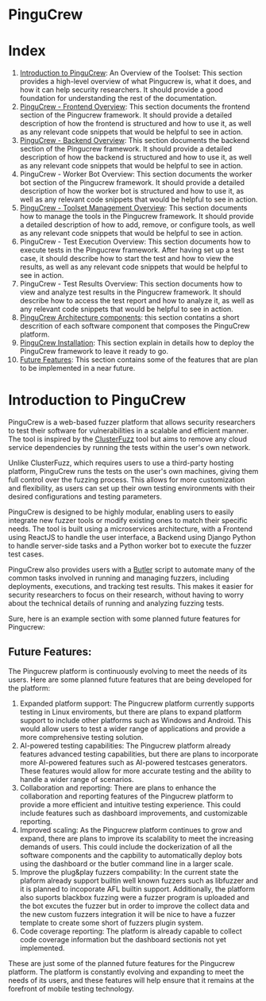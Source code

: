 # PinguCrew

# Index

1. [Introduction to PinguCrew](#Introduction-to-PinguCrew): An Overview of the Toolset: This section provides a high-level overview of what Pingucrew is, what it does, and how it can help security researchers. It should provide a good foundation for understanding the rest of the documentation.
2. [PinguCrew - Frontend Overview](src/frontend/README.md): This section documents the frontend section of the Pingucrew framework. It should provide a detailed description of how the frontend is structured and how to use it, as well as any relevant code snippets that would be helpful to see in action.
3. [PinguCrew - Backend Overview](src/backend/README.md): This section documents the backend section of the Pingucrew framework. It should provide a detailed description of how the backend is structured and how to use it, as well as any relevant code snippets that would be helpful to see in action.
4. PinguCrew - Worker Bot Overview: This section documents the worker bot section of the Pingucrew framework. It should provide a detailed description of how the worker bot is structured and how to use it, as well as any relevant code snippets that would be helpful to see in action.
5. [PinguCrew - Toolset Management Overview](docs/butler.md): This section documents how to manage the tools in the Pingucrew framework. It should provide a detailed description of how to add, remove, or configure tools, as well as any relevant code snippets that would be helpful to see in action.
6. PinguCrew - Test Execution Overview: This section documents how to execute tests in the Pingucrew framework. After having set up a test case, it should describe how to start the test and how to view the results, as well as any relevant code snippets that would be helpful to see in action.
7. PinguCrew - Test Results Overview: This section documents how to view and analyze test results in the Pingucrew framework. It should describe how to access the test report and how to analyze it, as well as any relevant code snippets that would be helpful to see in action.
8. [PinguCrew Architecture components](docs/components.md): this section contatins a short descrition of each software component that composes the PinguCrew platform.
9. [PinguCrew Installation](docs/deployment_instructions.md): This section explain in details how to deploy the PinguCrew framework to leave it ready to go.
10. [Future Features](#future-features): This section contains some of the features that are plan to be implemented in a near future.

# Introduction to PinguCrew

PinguCrew is a web-based fuzzer platform that allows security researchers to test their software for vulnerabilities in a scalable and efficient manner. The tool is inspired by the [ClusterFuzz](https://google.github.io/clusterfuzz/) tool but aims to remove any cloud service dependencies by running the tests within the user's own network.

Unlike ClusterFuzz, which requires users to use a third-party hosting platform, PinguCrew runs the tests on the user's own machines, giving them full control over the fuzzing process. This allows for more customization and flexibility, as users can set up their own testing environments with their desired configurations and testing parameters.

PinguCrew is designed to be highly modular, enabling users to easily integrate new fuzzer tools or modify existing ones to match their specific needs. The tool is built using a microservices architecture, with a Frontend using ReactJS to handle the user interface, a Backend using Django Python to handle server-side tasks and a Python worker bot to execute the fuzzer test cases.

PinguCrew also provides users with a [Butler](docs/butler.md) script to automate many of the common tasks involved in running and managing fuzzers, including deployments, executions, and tracking test results. This makes it easier for security researchers to focus on their research, without having to worry about the technical details of running and analyzing fuzzing tests.

Sure, here is an example section with some planned future features for Pingucrew:

## Future Features:

The Pingucrew platform is continuously evolving to meet the needs of its users. Here are some planned future features that are being developed for the platform:

1. Expanded platform support: The Pingucrew platform currently supports testing in Linux enviroments, but there are plans to expand platform support to include other platforms such as Windows and Android. This would allow users to test a wider range of applications and provide a more comprehensive testing solution.
2. AI-powered testing capabilities: The Pingucrew platform already features advanced testing capabilities, but there are plans to incorporate more AI-powered features such as AI-powered testcases generators. These features would allow for more accurate testing and the ability to handle a wider range of scenarios.
3. Collaboration and reporting: There are plans to enhance the collaboration and reporting features of the Pingucrew platform to provide a more efficient and intuitive testing experience. This could include features such as dashboard improvements, and customizable reporting.
4. Improved scaling: As the Pingucrew platform continues to grow and expand, there are plans to improve its scalability to meet the increasing demands of users. This could include the dockerization of all the software components and the capbility to automatically deploy bots using the dashboard or the butler command line in a larger scale.
5. Improve the plug&play fuzzers compability: In the current state the plaform already support builtin well known fuzzers such as libfuzzer and it is planned to incoporate AFL builtin support. Additionally, the platform also suports blackbox fuzzing were a fuzzer program is uploaded and the bot excutes the fuzzer but in order to improve the collect data and the new custom fuzzers integration it will be nice to have a fuzzer template to create some short of fuzzers plugin system.
6. Code coverage reporting: The platform is already capable to collect code coverage information but the dashboard sectionis not yet implemented.

These are just some of the planned future features for the Pingucrew platform. The platform is constantly evolving and expanding to meet the needs of its users, and these features will help ensure that it remains at the forefront of mobile testing technology.
